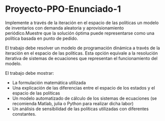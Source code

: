 # Proyecto-PPO-Enunciado-1
Implemente a través de la iteración en el espacio de las políticas un modelo de inventarios con demanda aleatoria y aprovisionamiento periódico.Muestre que la solución óptima puede representarse como una política basada en punto de pedido. 

El trabajo debe resolver un modelo de programación dinámica a través de la iteración en el espacio de las políticas. Esta opción equivale a la resolución iterativa de sistemas de ecuaciones que representan el funcionamiento del modelo.

El trabajo debe mostrar: 

- La formulación matemática utilizada 
- Una explicación de las diferencias entre el espacio de los estados y el espacio de las políticas 
- Un modelo automatizado de cálculo de los sistemas de ecuaciones (se recomienda Matlab, julia o Python para realizar dicha labor) 
- Un análisis de sensibilidad de las políticas utilizadas con diferentes constantes.

